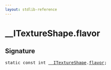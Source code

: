 ```yaml
---
layout: stdlib-reference
---
```


# __ITextureShape.flavor

## Signature
<pre>
<span class='code_keyword'>static</span> <span class='code_keyword'>const</span> <span class="code_keyword">int</span> <a href="../interfaces/0_itextureshape-023a/index.html" class="code_type">__ITextureShape</a>.<a href="flavor.html" class="code_var">flavor</a>;
</pre>

